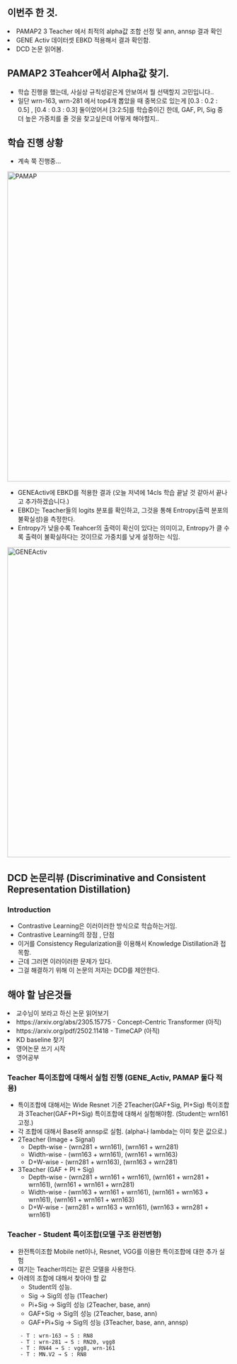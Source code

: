 ## 이번주 한 것.
<li> PAMAP2 3 Teacher 에서 최적의 alpha값 조합 선정 및 ann, annsp 결과 확인 </li>
<li> GENE Activ 데이터셋 EBKD 적용해서 결과 확인함. </li>
<li> DCD 논문 읽어봄. </li>

## PAMAP2 3Teahcer에서 Alpha값 찾기.
- 학습 진행을 했는데, 사실상 규칙성같은게 안보여서 뭘 선택할지 고민입니다..
- 일단 wrn-163, wrn-281 에서 top4개 뽑았을 때 중복으로 있는게 [0.3 : 0.2 : 0.5] , [0.4 : 0.3 : 0.3] 둘이었어서 [3:2:5]를 학습중이긴 한데, GAF, PI, Sig 중 더 높은 가중치를 줄 것을 찾고싶은데 어떻게 해야할지..

## 학습 진행 상황
- 계속 쭉 진행중...
<img src="https://github.com/wjdwocks/ML-DNN/raw/main/markdown/25년/25.6.19/PAMAP.png" alt="PAMAP" width="700">

- GENEActiv에 EBKD를 적용한 결과 (오늘 저녁에 14cls 학습 끝날 것 같아서 끝나고 추가하겠습니다.)
- EBKD는 Teacher들의 logits 분포를 확인하고, 그것을 통해 Entropy(출력 분포의 불확실성)을 측정한다.
- Entropy가 낮을수록 Teahcer의 출력이 확신이 있다는 의미이고, Entropy가 클 수록 출력이 불확실하다는 것이므로 가중치를 낮게 설정하는 식임.
<img src="https://github.com/wjdwocks/ML-DNN/raw/main/markdown/25년/25.6.19/GENEActiv.png" alt="GENEActiv" width="700">


## DCD 논문리뷰 (Discriminative and Consistent Representation Distillation)
### Introduction
- Contrastive Learning은 이러이러한 방식으로 학습하는거임.
- Contrastive Learning의 장점 , 단점 
- 이거를 Consistency Regularization을 이용해서 Knowledge Distillation과 접목함.
- 근데 그러면 이러이러한 문제가 있다.
- 그걸 해결하기 위해 이 논문의 저자는 DCD를 제안한다.

## 해야 할 남은것들
<li> 교수님이 보라고 하신 논문 읽어보기 </li>
<li> https://arxiv.org/abs/2305.15775 - Concept-Centric Transformer (아직) </li>
<li> https://arxiv.org/pdf/2502.11418 - TimeCAP (아직) </li>
<li> KD baseline 찾기 </li>
<li> 영어논문 쓰기 시작 </li>
<li> 영어공부 </li>

### Teacher 특이조합에 대해서 실험 진행 (GENE_Activ, PAMAP 둘다 적용)
- 특이조합에 대해서는 Wide Resnet 기준 2Teacher(GAF+Sig, PI+Sig) 특이조합과 3Teacher(GAF+PI+Sig) 특이조합에 대해서 실험해야함. (Student는 wrn161 고정.)
- 각 조합에 대해서 Base와 annsp로 실험. (alpha나 lambda는 이미 찾은 값으로.)
- 2Teacher (Image + Signal)
    * Depth-wise - (wrn281 + wrn161), (wrn161 + wrn281)
    * Width-wise - (wrn163 + wrn161), (wrn161 + wrn163)
    * D+W-wise - (wrn281 + wrn163), (wrn163 + wrn281)
- 3Teacher (GAF + PI + Sig)
    * Depth-wise - (wrn281 + wrn161 + wrn161), (wrn161 + wrn281 + wrn161), (wrn161 + wrn161 + wrn281)
    * Width-wise - (wrn163 + wrn161 + wrn161), (wrn161 + wrn163 + wrn161), (wrn161 + wrn161 + wrn163)
    * D+W-wise - (wrn281 + wrn163 + wrn161), (wrn163 + wrn281 + wrn161)

### Teacher - Student 특이조합(모델 구조 완전변형)
- 완전특이조합 Mobile net이나, Resnet, VGG를 이용한 특이조합에 대한 추가 실험
- 여기는 Teacher끼리는 같은 모델을 사용한다.
- 아레의 조합에 대해서 찾아야 할 값 
    - Student의 성능.
    - Sig → Sig의 성능 (1Teacher)
    - Pi+Sig → Sig의 성능 (2Teacher, base, ann)
    - GAF+Sig → Sig의 성능 (2Teacher, base, ann)
    - GAF+Pi+Sig → Sig의 성능 (3Teacher, base, ann, annsp)
```
    - T : wrn-163 → S : RN8
    - T : wrn-281 → S : RN20, vgg8
    - T : RN44 → S : vgg8, wrn-161
    - T : MN.V2 → S : RN8
```